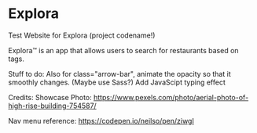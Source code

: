 # Explora

Test Website for Explora (project codename!)

Explora&trade; is an app that allows users to search for restaurants based on tags.

Stuff to do:
Also for class="arrow-bar", animate the opacity so that it smoothly changes. (Maybe use Sass?)
Add JavaScipt typing effect

Credits:
Showcase Photo:
https://www.pexels.com/photo/aerial-photo-of-high-rise-building-754587/

Nav menu reference:
https://codepen.io/neilso/pen/ziwgI
